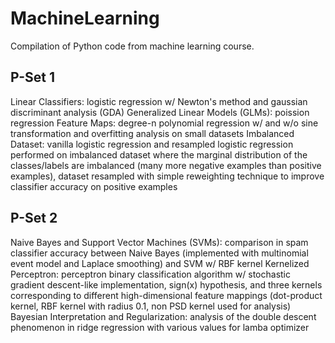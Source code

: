 # MachineLearning
Compilation of Python code from machine learning course.

P-Set 1
--------
Linear Classifiers: logistic regression w/ Newton's method and gaussian
    discriminant analysis (GDA)
Generalized Linear Models (GLMs): poission regression
Feature Maps: degree-n polynomial regression w/ and w/o sine transformation
    and overfitting analysis on small datasets
Imbalanced Dataset: vanilla logistic regression and resampled logistic regression
    performed on imbalanced dataset where the marginal distribution of the
    classes/labels are imbalanced (many more negative examples than positive
    examples), dataset resampled with simple reweighting technique to improve
    classifier accuracy on positive examples
                  
P-Set 2
--------
Naive Bayes and Support Vector Machines (SVMs): comparison in spam classifier
    accuracy between Naive Bayes (implemented with multinomial event model and
    Laplace smoothing) and SVM w/ RBF kernel
Kernelized Perceptron: perceptron binary classification algorithm w/ stochastic
    gradient descent-like implementation, sign(x) hypothesis, and three kernels
    corresponding to different high-dimensional feature mappings (dot-product
    kernel, RBF kernel with radius 0.1, non PSD kernel used for analysis)
Bayesian Interpretation and Regularization: analysis of the double descent
    phenomenon in ridge regression with various values for lamba optimizer
